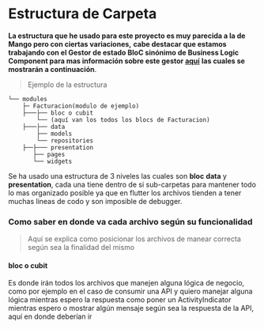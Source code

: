 # Estructura de Carpeta

**La estructura que he usado para este proyecto es muy parecida a la de Mango pero con ciertas variaciones,**
**cabe destacar que estamos trabajando con el Gestor de estado BloC sinónimo de Business Logic Component para mas información sobre este gestor [aquí](https://bloclibrary.dev/#/gettingstarted)**
**las cuales se mostrarán  a continuación**.
> Ejemplo de la estructura
```
└── modules
    ├─ Facturacion(modulo de ejemplo)
    ├───├── bloc o cubit
        └── (aquí van los todos los blocs de Facturacion)   
    ├───├── data
        ├── models
        └── repositories        
    ├──├─── presentation   
       ├── pages
       └── widgets
```

Se ha usado una estructura de 3 niveles las cuales son **bloc** **data** y **presentation**, cada una tiene dentro de si sub-carpetas
para mantener todo lo mas organizado posible ya que en flutter los archivos tienden a tener muchas lineas de codo y son imposible de debugger.

### Como saber en donde va cada archivo según su funcionalidad

> Aquí se explica como posicionar los archivos de manear correcta según sea la finalidad del mismo
#### bloc o cubit
Es donde irán todos los archivos que manejen alguna lógica de negocio, como por ejemplo en el caso de consumir una API y quiero manejar alguna lógica mientras espero la respuesta como poner un ActivityIndicator mientras espero o mostrar algún mensaje según sea la respuesta de la API, aquí en donde deberían ir